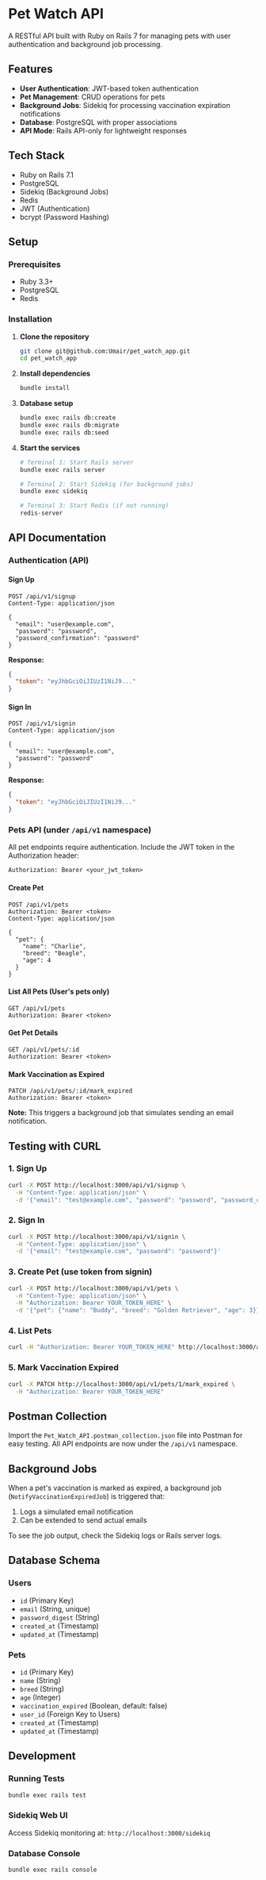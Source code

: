 # Pet Watch API

A RESTful API built with Ruby on Rails 7 for managing pets with user authentication and background job processing.

## Features

- **User Authentication**: JWT-based token authentication
- **Pet Management**: CRUD operations for pets
- **Background Jobs**: Sidekiq for processing vaccination expiration notifications
- **Database**: PostgreSQL with proper associations
- **API Mode**: Rails API-only for lightweight responses

## Tech Stack

- Ruby on Rails 7.1
- PostgreSQL
- Sidekiq (Background Jobs)
- Redis
- JWT (Authentication)
- bcrypt (Password Hashing)

## Setup

### Prerequisites

- Ruby 3.3+
- PostgreSQL
- Redis

### Installation

1. **Clone the repository**
   ```bash
   git clone git@github.com:Umair/pet_watch_app.git
   cd pet_watch_app
   ```

2. **Install dependencies**
   ```bash
   bundle install
   ```

3. **Database setup**
   ```bash
   bundle exec rails db:create
   bundle exec rails db:migrate
   bundle exec rails db:seed
   ```

4. **Start the services**
   ```bash
   # Terminal 1: Start Rails server
   bundle exec rails server
   
   # Terminal 2: Start Sidekiq (for background jobs)
   bundle exec sidekiq
   
   # Terminal 3: Start Redis (if not running)
   redis-server
   ```

## API Documentation

### Authentication (API)

#### Sign Up
```http
POST /api/v1/signup
Content-Type: application/json

{
  "email": "user@example.com",
  "password": "password",
  "password_confirmation": "password"
}
```

**Response:**
```json
{
  "token": "eyJhbGciOiJIUzI1NiJ9..."
}
```

#### Sign In
```http
POST /api/v1/signin
Content-Type: application/json

{
  "email": "user@example.com",
  "password": "password"
}
```

**Response:**
```json
{
  "token": "eyJhbGciOiJIUzI1NiJ9..."
}
```

### Pets API (under `/api/v1` namespace)

All pet endpoints require authentication. Include the JWT token in the Authorization header:
```
Authorization: Bearer <your_jwt_token>
```

#### Create Pet
```http
POST /api/v1/pets
Authorization: Bearer <token>
Content-Type: application/json

{
  "pet": {
    "name": "Charlie",
    "breed": "Beagle",
    "age": 4
  }
}
```

#### List All Pets (User's pets only)
```http
GET /api/v1/pets
Authorization: Bearer <token>
```

#### Get Pet Details
```http
GET /api/v1/pets/:id
Authorization: Bearer <token>
```

#### Mark Vaccination as Expired
```http
PATCH /api/v1/pets/:id/mark_expired
Authorization: Bearer <token>
```

**Note:** This triggers a background job that simulates sending an email notification.

## Testing with CURL

### 1. Sign Up
```bash
curl -X POST http://localhost:3000/api/v1/signup \
  -H "Content-Type: application/json" \
  -d '{"email": "test@example.com", "password": "password", "password_confirmation": "password"}'
```

### 2. Sign In
```bash
curl -X POST http://localhost:3000/api/v1/signin \
  -H "Content-Type: application/json" \
  -d '{"email": "test@example.com", "password": "password"}'
```

### 3. Create Pet (use token from signin)
```bash
curl -X POST http://localhost:3000/api/v1/pets \
  -H "Content-Type: application/json" \
  -H "Authorization: Bearer YOUR_TOKEN_HERE" \
  -d '{"pet": {"name": "Buddy", "breed": "Golden Retriever", "age": 3}}'
```

### 4. List Pets
```bash
curl -H "Authorization: Bearer YOUR_TOKEN_HERE" http://localhost:3000/api/v1/pets
```

### 5. Mark Vaccination Expired
```bash
curl -X PATCH http://localhost:3000/api/v1/pets/1/mark_expired \
  -H "Authorization: Bearer YOUR_TOKEN_HERE"
```

## Postman Collection

Import the `Pet_Watch_API.postman_collection.json` file into Postman for easy testing. All API endpoints are now under the `/api/v1` namespace.

## Background Jobs

When a pet's vaccination is marked as expired, a background job (`NotifyVaccinationExpiredJob`) is triggered that:

1. Logs a simulated email notification
2. Can be extended to send actual emails

To see the job output, check the Sidekiq logs or Rails server logs.

## Database Schema

### Users
- `id` (Primary Key)
- `email` (String, unique)
- `password_digest` (String)
- `created_at` (Timestamp)
- `updated_at` (Timestamp)

### Pets
- `id` (Primary Key)
- `name` (String)
- `breed` (String)
- `age` (Integer)
- `vaccination_expired` (Boolean, default: false)
- `user_id` (Foreign Key to Users)
- `created_at` (Timestamp)
- `updated_at` (Timestamp)

## Development

### Running Tests
```bash
bundle exec rails test
```

### Sidekiq Web UI
Access Sidekiq monitoring at: `http://localhost:3000/sidekiq`

### Database Console
```bash
bundle exec rails console
```

